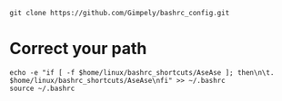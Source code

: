 ```
git clone https://github.com/Gimpely/bashrc_config.git
```
# Correct your path
```
echo -e "if [ -f $home/linux/bashrc_shortcuts/AseAse ]; then\n\t. $home/linux/bashrc_shortcuts/AseAse\nfi" >> ~/.bashrc
source ~/.bashrc 
```
